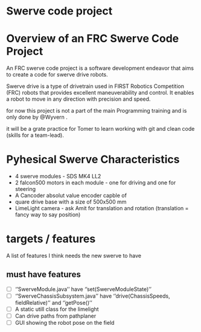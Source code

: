 # Swerve code project

# Overview of an FRC Swerve Code Project

An FRC swerve code project is a software development endeavor that aims to create a code for swerve drive robots.

Swerve drive is a type of drivetrain used in FIRST Robotics Competition (FRC) robots that provides excellent maneuverability and control. It enables a robot to move in any direction with precision and speed.

for now this project is not a part of the main Programming training and is only done by @Wyvern .

it will be a grate practice for Tomer to learn working with git and clean code (skills for a team-lead).

# Pyhesical Swerve Characteristics

- 4 swerve modules - SDS MK4 LL2
- 2 falcon500 motors in each module - one for driving and one for steering
- A Cancoder absolut value encoder capble of
- quare drive base with a size of 500x500 mm
- LimeLight camera - ask Amit for translation and rotation
(translation  = fancy way to say position)

# targets / features

A list of features I think needs the new swerve to have

## must have features

- [ ]  ‘’SwerveModule.java’’ have ‘’set(SwerveModuleState)’’
- [ ]  ‘’SwerveChassisSubsystem.java’’ have ‘’drive(ChassisSpeeds, fieldRelative)’’ and ‘’getPose()’’
- [ ]  A static utill class for the limelight
- [ ]  Can drive paths from pathplaner
- [ ]  GUI showing the robot pose on the field
